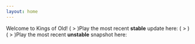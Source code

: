 ```yaml
---
layout: home 
---
```


Welcome to Kings of Old!
( > )Play the most recent **stable** update here:
( > )
( > )Play the most recent **unstable** snapshot here:
